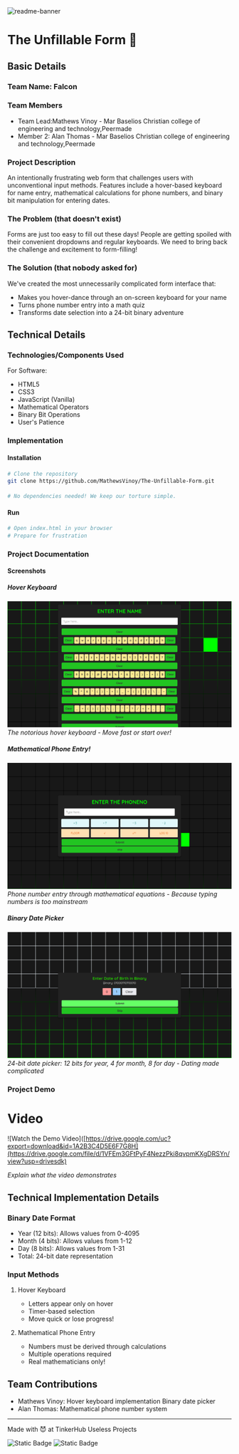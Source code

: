 <img width="1280" alt="readme-banner" src="https://github.com/user-attachments/assets/35332e92-44cb-425b-9dff-27bcf1023c6c">

# The Unfillable Form 🎯

## Basic Details

### Team Name: Falcon

### Team Members
- Team Lead:Mathews Vinoy - Mar Baselios Christian college of engineering and technology,Peermade
- Member 2: Alan Thomas - Mar Baselios Christian college of engineering and technology,Peermade

### Project Description
An intentionally frustrating web form that challenges users with unconventional input methods. Features include a hover-based keyboard for name entry, mathematical calculations for phone numbers, and binary bit manipulation for entering dates.

### The Problem (that doesn't exist)
Forms are just too easy to fill out these days! People are getting spoiled with their convenient dropdowns and regular keyboards. We need to bring back the challenge and excitement to form-filling!

### The Solution (that nobody asked for)
We've created the most unnecessarily complicated form interface that:
- Makes you hover-dance through an on-screen keyboard for your name
- Turns phone number entry into a math quiz
- Transforms date selection into a 24-bit binary adventure

## Technical Details

### Technologies/Components Used
For Software:
- HTML5
- CSS3
- JavaScript (Vanilla)
- Mathematical Operators
- Binary Bit Operations
- User's Patience

### Implementation

#### Installation
```bash
# Clone the repository
git clone https://github.com/MathewsVinoy/The-Unfillable-Form.git

# No dependencies needed! We keep our torture simple.
```

#### Run
```bash
# Open index.html in your browser
# Prepare for frustration
```

### Project Documentation

#### Screenshots

##### Hover Keyboard
![Screenshot1](https://github.com/MathewsVinoy/The-Unfillable-Form/blob/main/HoverKeyboard.png?raw=true)
*The notorious hover keyboard - Move fast or start over!*

##### Mathematical Phone Entry!
![Screenshot2](https://github.com/MathewsVinoy/The-Unfillable-Form/blob/main/MathematicalPhoneEntry.png?raw=true)
*Phone number entry through mathematical equations - Because typing numbers is too mainstream*

##### Binary Date Picker
![Screenshot3](https://github.com/MathewsVinoy/The-Unfillable-Form/blob/main/BinaryDatePicker.png?raw=true)
*24-bit date picker: 12 bits for year, 4 for month, 8 for day - Dating made complicated*

### Project Demo
# Video
![Watch the Demo Video]([https://drive.google.com/uc?export=download&id=1A2B3C4D5E6F7G8H](https://drive.google.com/file/d/1VFEm3GFtPyF4NezzPki8qvpmKXgDRSYn/view?usp=drivesdk)

*Explain what the video demonstrates*

## Technical Implementation Details

### Binary Date Format
- Year (12 bits): Allows values from 0-4095
- Month (4 bits): Allows values from 1-12
- Day (8 bits): Allows values from 1-31
- Total: 24-bit date representation

### Input Methods
1. Hover Keyboard
   - Letters appear only on hover
   - Timer-based selection
   - Move quick or lose progress!

2. Mathematical Phone Entry
   - Numbers must be derived through calculations
   - Multiple operations required
   - Real mathematicians only!

## Team Contributions
- Mathews Vinoy: Hover keyboard implementation Binary date picker
- Alan Thomas:  Mathematical phone number system


---

Made with 😈 at TinkerHub Useless Projects

![Static Badge](https://img.shields.io/badge/TinkerHub-24?color=%23000000&link=https%3A%2F%2Fwww.tinkerhub.org%2F)
![Static Badge](https://img.shields.io/badge/UselessProject--24-24?link=https%3A%2F%2Fwww.tinkerhub.org%2Fevents%2FQ2Q1TQKX6Q%2FUseless%2520Projects)
